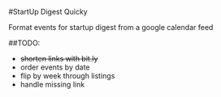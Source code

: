 #StartUp Digest Quicky

Format events for startup digest from a google calendar feed


##TODO:

 * ~~shorten links with bit.ly~~
 * order events by date
 * flip by week through listings
 * handle missing link
